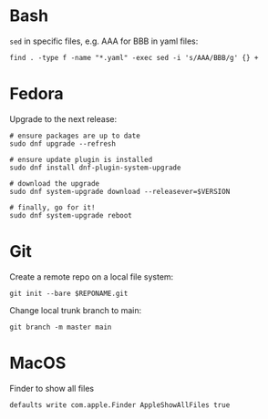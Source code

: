 # Bash

`sed` in specific files, e.g. AAA for BBB in yaml files:

```
find . -type f -name "*.yaml" -exec sed -i 's/AAA/BBB/g' {} +
```

# Fedora

Upgrade to the next release:

```
# ensure packages are up to date
sudo dnf upgrade --refresh

# ensure update plugin is installed
sudo dnf install dnf-plugin-system-upgrade

# download the upgrade
sudo dnf system-upgrade download --releasever=$VERSION

# finally, go for it!
sudo dnf system-upgrade reboot
```

# Git

Create a remote repo on a local file system:

```
git init --bare $REPONAME.git
```

Change local trunk branch to main:

```
git branch -m master main
```

# MacOS

Finder to show all files

```
defaults write com.apple.Finder AppleShowAllFiles true
```
